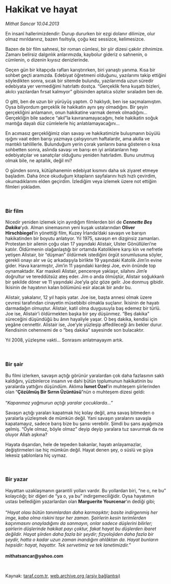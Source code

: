 # Hakikat ve hayat 

*Mithat Sancar 10.04.2013*

<div class="yazi"><p>En insanî hallerimizdendir: Durup dururken bir ezgi dolanır dilimize, olur olmaz mırıldanırız, bazen fısıltıyla, çoğu kez sessizce, kelimesizce. </p>
<p>Bazen de bir film sahnesi, bir roman cümlesi, bir şiir dizesi çakılır zihnimize. Zamanı belirsiz dalgınlık anlarımızda, kaybolur gideriz o sahnenin, o cümlenin, o dizenin kıyısız denizlerinde.</p>
<p>Geçen gün bir kitapçıda rafları karıştırırken, biri yanaştı yanıma. Kısa bir sohbet geçti aramızda. Edebiyat öğretmeni olduğunu, yazılarımı takip ettiğini söyledikten sonra, sıcak bir sitemde bulundu, yazılarımda uzun süredir edebiyata yer vermediğimi hatırlattı dostça. “Gerçeklik fena kuşattı bizleri, akılcı yazılardan fırsat kalmıyor” gibisinden aptalca sözler sıraladım ben de.</p>
<p>O gitti, ben de uzun bir yürüyüş yaptım. O haklıydı, ben ise saçmalamıştım. Oysa biliyordum gerçeklik ile hakikatin aynı şey olmadığını. Bir şeyin gerçekliğini anlamanın, onun hakikatine varmak demek olmadığını... Gerçekliğin bile sadece “akıl”la kavranamayacağını, hele hakikatin soğuk mantığa dayalı düz cümlelerle hiç anlatılamayacağını... </p>
<p>En acımasız gerçekliğimiz olan savaşı ve hakikatimizle buluşmanın büyülü ışığını vaat eden barışı yazmaya çalışıyorum haftalardır, ama akılla ve mantıklı tahlillerle. Bulunduğum yerin çorak yanlarını bana gösteren o kısa sohbetten sonra, aslında savaşı ve barışı en iyi anlatanların hep edebiyatçılar ve sanatçılar olduğunu yeniden hatırladım. Bunu unutmuş olmak bile, ne aptallık, değil mi?</p>
<p>O günden sonra, kütüphanemin edebiyat kısmını daha sık ziyaret etmeye başladım. Daha önce okuduğum kitapların sayfalarını hızlı hızlı çevirdim, okumadıklarımı elden geçirdim. İzlediğim veya izlemek üzere not ettiğim filmleri yokladım.<br/><br/><br/></p>
<h3>Bir film</h3>
<p>Nicedir yeniden izlemek için ayırdığım filmlerden biri de <b><i>Cennette Beş Dakika</i></b>’ydı. Alman sinemasının yeni kuşak ustalarından <b>Oliver Hirschbiegel</b>’in yönettiği film, Kuzey İrlanda’daki savaşın ve barışın hakikatinden bir boyutu anlatıyor. Yıl 1975, savaşın en dizginsiz zamanları. Protestan bir ailenin çoğu olan 17 yaşındaki Alistair, Ulster Gönüllüleri’ne katılır. Öldürmenin olağanlaştığı bir ortamda Katoliklere karşı kin ve nefretle yetişen Alistair, bir “düşman” öldürmek istediğini örgüt sorumlusuna söyler, gerekli onayı alır ve üç arkadaşıyla birlikte 19 yaşındaki Katolik Jim’in evine gider. Hava kararmıştır, Jim’in 11 yaşındaki kardeşi Joe, evin önünde top oynamaktadır. Kar maskeli Alistair, pencereye yaklaşır, silahını Jim’e doğrultur ve tereddütsüz ateş eder. Jim o anda ölmüştür, Alistair soğukkanlı bir şekilde döner ve 11 yaşındaki Joe’yla göz göze gelir. Joe donmuş gibidir. İkisinin de hayatının kalan bölümünü esir alacak bir andır bu. </p>
<p>Alistair, yakalanır, 12 yıl hapis yatar. Joe ise, başta annesi olmak üzere çevresi tarafından cinayetin müsebbibi olmakla suçlanır. İkisinin de hayatı darmadağın olmuştur. Alistair, katil olma duygusuyla baş edemez bir türlü. Joe ise, Alistair’i öldürmekten başka bir şey düşünmez. “Beş dakika” süreceğini düşündüğü bu ânın hayaliyle yaşar. O beş dakika, kendisi için yegâne cennettir. Alistair ise, Joe’yle yüzleşip affedileceği ânı bekler durur. Kendisinin cehennemi de o “beş dakika” sayesinde son bulacaktır. </p>
<p>Yıl 2008, yüzleşme vakti... Sonrasını anlatmayayım artık.<br/><br/><br/></p>
<h3>Bir şair</h3>
<p>Bu filmi izlerken, savaşın açtığı görünür yaralardan çok daha fazlasının saklı kaldığını, yüzbinlerce insanın ve dahi bütün toplumunun hakikatinin bu yaralarda yattığını düşündüm. Aklıma <b>İsmet Özel</b>’in muhteşem şiirlerinden olan “<b>Çözülmüş Bir Sırrın Üzüntüsü</b>”nün o muhteşem dizesi geldi:<br/><br/>“<i>Kapanmaz yağmurun açtığı yaralar çocuklarda...”</i></p>
<p>Savaşın açtığı yaraları kapatmak hiç kolay değil, ama savaş bitmeden o yaralarla yüzleşmek de mümkün değil. Yani savaşın yaralarını savaşla kapatamayız, sadece barış bize bu şansı verebilir. Şimdi bu şans ayağımıza gelmiş. “Öyle olmaz, böyle olmaz” deyip deyip yaralara tuz savurmak da ne oluyor Allah aşkına?</p>
<p>Hayata dışarıdan, hele de tepeden bakanlar, hayatı anlayamazlar, değiştirmeleri ise hiç mümkün değil. Hayat denen şey, o süslü ve güya lekesiz şablonlara hiç uymaz.<br/><br/><br/></p>
<h3>Bir yazar</h3>
<p>Hayattan uzaklaşmanın garantili yolları vardır. Bu yollardan biri, “ne o, ne bu” kolaycılığı; bir diğeri de “ya o, ya bu” indirgemeciliğidir. Oysa hayatımın ustası bellediğim yazarlardan olan <b>Marguerite Yourcenar</b>’ın dediği gibi;<br/><br/>“<i>Hayat olası bütün tanımlardan daha karmaşıktır; basite indirgenmiş her imge, kaba olma riskini taşır her zaman. Şairlerin kesin terimlerden kaçınmasını onayladığımı da sanmayın, onlar sadece düşlerini bilirler; şairlerin düşlerinde hakikat payı çoktur, fakat hayat bu düşlerden ibaret değildir. Hayat şiirden daha fazla bir şeydir; fizyolojiden daha fazla bir şeydir, hatta o kadar uzun zaman inandığım ahlâktan da. Hayat bunların hepsidir: hayat, hayattır. Tek servetimiz ve tek lanetimizdir.</i>” <br/><br/><strong>mithatsancar@yahoo.com</strong></p>
<p> </p>
</div>

Kaynak: [taraf.com.tr](http://www.taraf.com.tr/mithat-sancar/makale-hakikat-ve-hayat.htm), [web.archive.org (arşiv bağlantısı)](http://web.archive.org/web/20131107121545/http://www.taraf.com.tr/mithat-sancar/makale-hakikat-ve-hayat.htm)
